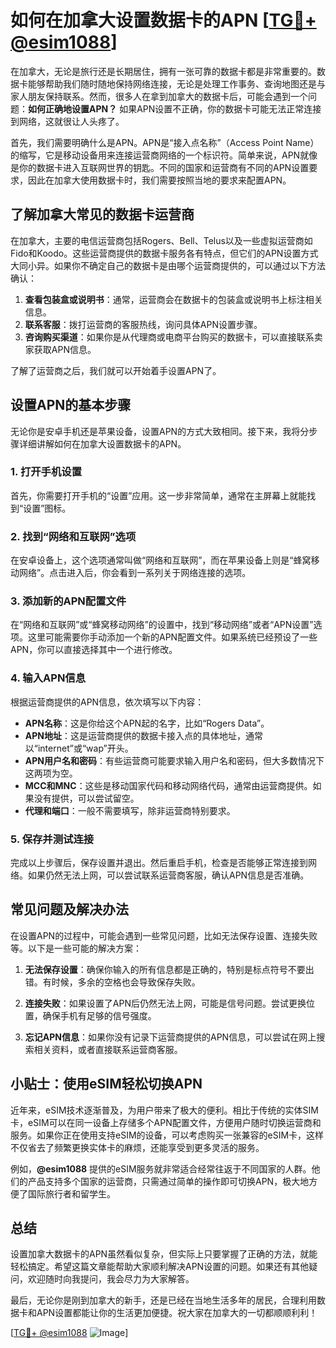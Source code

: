 # 如何在加拿大设置数据卡的APN [[TG💪+ @esim1088](https://t.me/s/esim1088)]

在加拿大，无论是旅行还是长期居住，拥有一张可靠的数据卡都是非常重要的。数据卡能够帮助我们随时随地保持网络连接，无论是处理工作事务、查询地图还是与家人朋友保持联系。然而，很多人在拿到加拿大的数据卡后，可能会遇到一个问题：**如何正确地设置APN？** 如果APN设置不正确，你的数据卡可能无法正常连接到网络，这就很让人头疼了。

首先，我们需要明确什么是APN。APN是“接入点名称”（Access Point Name）的缩写，它是移动设备用来连接运营商网络的一个标识符。简单来说，APN就像是你的数据卡进入互联网世界的钥匙。不同的国家和运营商有不同的APN设置要求，因此在加拿大使用数据卡时，我们需要按照当地的要求来配置APN。

## 了解加拿大常见的数据卡运营商

在加拿大，主要的电信运营商包括Rogers、Bell、Telus以及一些虚拟运营商如Fido和Koodo。这些运营商提供的数据卡服务各有特点，但它们的APN设置方式大同小异。如果你不确定自己的数据卡是由哪个运营商提供的，可以通过以下方法确认：

1. **查看包装盒或说明书**：通常，运营商会在数据卡的包装盒或说明书上标注相关信息。
2. **联系客服**：拨打运营商的客服热线，询问具体APN设置步骤。
3. **咨询购买渠道**：如果你是从代理商或电商平台购买的数据卡，可以直接联系卖家获取APN信息。

了解了运营商之后，我们就可以开始着手设置APN了。

## 设置APN的基本步骤

无论你是安卓手机还是苹果设备，设置APN的方式大致相同。接下来，我将分步骤详细讲解如何在加拿大设置数据卡的APN。

### 1. 打开手机设置

首先，你需要打开手机的“设置”应用。这一步非常简单，通常在主屏幕上就能找到“设置”图标。

### 2. 找到“网络和互联网”选项

在安卓设备上，这个选项通常叫做“网络和互联网”，而在苹果设备上则是“蜂窝移动网络”。点击进入后，你会看到一系列关于网络连接的选项。

### 3. 添加新的APN配置文件

在“网络和互联网”或“蜂窝移动网络”的设置中，找到“移动网络”或者“APN设置”选项。这里可能需要你手动添加一个新的APN配置文件。如果系统已经预设了一些APN，你可以直接选择其中一个进行修改。

### 4. 输入APN信息

根据运营商提供的APN信息，依次填写以下内容：
- **APN名称**：这是你给这个APN起的名字，比如“Rogers Data”。
- **APN地址**：这是运营商提供的数据卡接入点的具体地址，通常以“internet”或“wap”开头。
- **APN用户名和密码**：有些运营商可能要求输入用户名和密码，但大多数情况下这两项为空。
- **MCC和MNC**：这些是移动国家代码和移动网络代码，通常由运营商提供。如果没有提供，可以尝试留空。
- **代理和端口**：一般不需要填写，除非运营商特别要求。

### 5. 保存并测试连接

完成以上步骤后，保存设置并退出。然后重启手机，检查是否能够正常连接到网络。如果仍然无法上网，可以尝试联系运营商客服，确认APN信息是否准确。

## 常见问题及解决办法

在设置APN的过程中，可能会遇到一些常见问题，比如无法保存设置、连接失败等。以下是一些可能的解决方案：

1. **无法保存设置**：确保你输入的所有信息都是正确的，特别是标点符号不要出错。有时候，多余的空格也会导致保存失败。
   
2. **连接失败**：如果设置了APN后仍然无法上网，可能是信号问题。尝试更换位置，确保手机有足够的信号强度。

3. **忘记APN信息**：如果你没有记录下运营商提供的APN信息，可以尝试在网上搜索相关资料，或者直接联系运营商客服。

## 小贴士：使用eSIM轻松切换APN

近年来，eSIM技术逐渐普及，为用户带来了极大的便利。相比于传统的实体SIM卡，eSIM可以在同一设备上存储多个APN配置文件，方便用户随时切换运营商和服务。如果你正在使用支持eSIM的设备，可以考虑购买一张兼容的eSIM卡，这样不仅省去了频繁更换实体卡的麻烦，还能享受到更多灵活的服务。

例如，**@esim1088** 提供的eSIM服务就非常适合经常往返于不同国家的人群。他们的产品支持多个国家的运营商，只需通过简单的操作即可切换APN，极大地方便了国际旅行者和留学生。

## 总结

设置加拿大数据卡的APN虽然看似复杂，但实际上只要掌握了正确的方法，就能轻松搞定。希望这篇文章能帮助大家顺利解决APN设置的问题。如果还有其他疑问，欢迎随时向我提问，我会尽力为大家解答。

最后，无论你是刚到加拿大的新手，还是已经在当地生活多年的居民，合理利用数据卡和APN设置都能让你的生活更加便捷。祝大家在加拿大的一切都顺顺利利！

[[TG💪+ @esim1088](https://t.me/s/esim1088) ![Image](https://i.postimg.cc/4NQfJmqS/Snipaste-2025-05-13-00-14-12.png)]